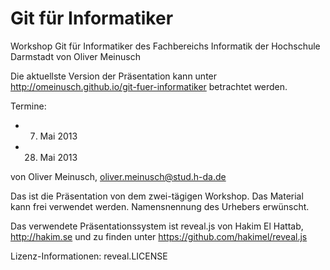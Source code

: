 Git für Informatiker
=====================
Workshop Git für Informatiker des Fachbereichs Informatik der Hochschule Darmstadt von Oliver Meinusch

Die aktuellste Version der Präsentation kann unter http://omeinusch.github.io/git-fuer-informatiker betrachtet werden.

Termine:
- 7. Mai 2013
- 28. Mai 2013

von Oliver Meinusch, oliver.meinusch@stud.h-da.de

Das ist die Präsentation von dem zwei-tägigen Workshop.
Das Material kann frei verwendet werden.
Namensnennung des Urhebers erwünscht.

Das verwendete Präsentationssystem ist reveal.js von Hakim El Hattab, http://hakim.se
und zu finden unter https://github.com/hakimel/reveal.js

Lizenz-Informationen: reveal.LICENSE
